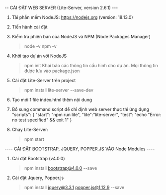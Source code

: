-- CÀI ĐẶT WEB SERVER (Lite-Server, version 2.6.1) ---

1. Tải phần mềm NodeJS: https://nodejs.org (version: 18.13.0)

2. Tiến hành cài đặt

3. Kiểm tra phiên bản của NodeJS và NPM (Node Packages Manager)
    > node -v
    > npm -v

4. Khởi tạo dự án với NodeJS
    > npm init
   Khai báo các thông tin cấu hình cho dự án. Mọi thông tin được lưu vào package.json

5. Cài đặt Lite-Server trên project
    > npm install lite-server --save-dev

6. Tạo mới 1 file index.html thêm nội dung

7. Bổ sung command script để chỉ định web server thực thi ứng dụng
    "scripts": {
        "start": "npm run lite",
        "lite":"lite-server",
        "test": "echo \"Error: no test specified\" && exit 1"
    }

8. Chạy Lite-Server:
    > npm start

---- CÀI ĐẶT BOOTSTRAP, JQUERY, POPPER.JS VÀO Node Modules ----
1. Cài đặt Bootstrap (v4.0.0)
    > npm install bootstrap@4.0.0 --save

2. Cài đặt Jquery, Popper.js
    > npm install jquery@3.3.1 popper.js@1.12.9 --save